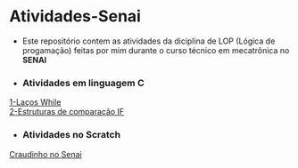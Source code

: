 # Atividades-Senai
- Este repositório contem as atividades da diciplina de LOP (Lógica de progamação) feitas por mim durante o curso técnico em mecatrônica no **SENAI**

- ### Atividades em linguagem C  
[1-Laços While](https://github.com/samuelc254/Atividades-SENAI/blob/main/Linguagem%20C/1-%20La%C3%A7os%20While.c)  
[2-Estruturas de comparação IF](https://github.com/samuelc254/Atividades-SENAI/blob/main/Linguagem%20C/2-%20Estruturas%20de%20compara%C3%A7%C3%A3o%20If.c)  


- ### Atividades no Scratch  
[Craudinho no Senai](https://scratch.mit.edu/projects/579456648/)  
